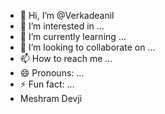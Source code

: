 - 👋 Hi, I’m @Verkadeanil
- 👀 I’m interested in ...
- 🌱 I’m currently learning ...
- 💞️ I’m looking to collaborate on ...
- 📫 How to reach me ...
- 😄 Pronouns: ...
- ⚡ Fun fact: ...
- Meshram Devji 

<!---
Verkadeanil/Verkadeanil is a ✨ special ✨ repository because its `README.md` (this file) appears on your GitHub profile.
You can click the Preview link to take a look at your changes.
--->
